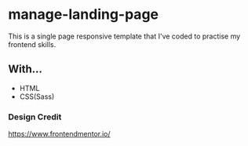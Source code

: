 # manage-landing-page
This is a single page responsive template that I've coded to practise my frontend skills.

## With...
* HTML
* CSS(Sass)


### Design Credit 
   https://www.frontendmentor.io/
